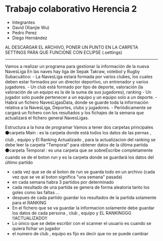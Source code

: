 # Trabajo colaborativo Herencia 2

- Integrantes
- David (Xianjie Wu)
- Pedro Perez
- Diego Hernández

AL DESCARGAR EL ARCHIVO, PONER UN PUNTO EN LA CARPETA SETTINGS PARA QUE FUNCIONE CON ECLIPSE (.settings)
<hr/>
Vamos a realizar un programa para gestionar la información de la nueva NavesLiga 
En las naves hay liga de Sepak Takraw, voleibol y Rugby Subacuático:
-	La NavesLiga estará formada por varios clubes, los cuales deben estar formados por un director deportivo, un entrenador y varios jugadores.
-	Un club está formado por tipo de deporte, valoración (la valoración de un equipo es la de la suma de sus jugadores), ranking
-	Un jugador solo puede pertenecer a un equipo y un equipo solo a un deporte. 
-	Habrá un fichero NavesLigasData, donde se guarde toda la información relativa a la NavesLiga, Deportes, clubs y jugadores.
-	Periódicamente se cargará un fichero con los resultados y los fichajes de la semana que actualizará el fichero general NavesLigas.
</hr>

Estructura a la hora de programar
Vamos a tener dos carpetas principales
⚫carpeta Main : es la carpeta donde está todos los datos de las pernas , club , equipo y El Ranking Actualizado , para la actualizacion del ranking se debe leer la carpeta "Temporal" para obtener datos de la última partida
⚫carpeta Temporal : es una carpeta que se sobreEscribe completamente cuando se de el boton run y es la carpeta donde se guardará los datos del último partido

- cada vez que se de al boton de run se guarda todo en un archivo (cada vez que se ve al boton significa "una semana" pasada)
- en cada semana habra 3 partidos por determinado
- cada resultado de una partida se genera de forma aleatoria tanto los goles como las faltas ...
- despues de cada partido guardar los resultados de la partida solamente para el RANKING
- En el fichero que se va guardar la informacion solamente debe guardar los datos de cada persona , club , equipo y EL RANKINGGG !!ACTUALIZADO!!
- Lo único que se debe escribir con el scanner el usuario es cuando se quiera fichar un jugador
- el numero de club , equipo es fijo es decir que no se puede cambiar
